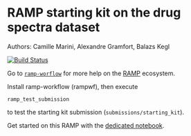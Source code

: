 # RAMP starting kit on the drug spectra dataset

Authors: Camille Marini, Alexandre Gramfort, Balazs Kegl

[![Build Status](https://travis-ci.org/ramp-kits/drug_spectra.svg?branch=master)](https://travis-ci.org/ramp-kits/drug_spectra)

Go to [`ramp-worflow`](https://github.com/paris-saclay-cds/ramp-workflow) for more help on the [RAMP](http:www.ramp.studio) ecosystem.

Install ramp-workflow (rampwf), then execute

```
ramp_test_submission
```

to test the starting kit submission (`submissions/starting_kit`).

Get started on this RAMP with the [dedicated notebook](drug_spectra_starting_kit.ipynb).
